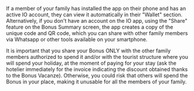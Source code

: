 If a member of your family has installed the app on their phone and has an active IO account, they can view it automatically in their "Wallet" section. Alternatively, if you don't have an account on the IO app, using the "Share" feature on the Bonus Summary screen, the app creates a copy of the unique code and QR code, which you can share with other family members via Whatsapp or other tools available on your smartphone. 

It is important that you share your Bonus ONLY with the other family members authorized to spend it and/or with the tourist structure where you will spend your holiday, at the moment of paying for your stay (ask the hotelier immediately for the invoice indicating the discount obtained thanks to the Bonus Vacanze). Otherwise, you could risk that others will spend the Bonus in your place, making it unusable for all the members of your family.
